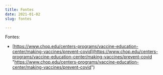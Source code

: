 ```yaml
---
title: Fontes
date: 2021-01-02
slug: fontes

---
```

Fontes:

* [https://www.chop.edu/centers-programs/vaccine-education-center/making-vaccines/prevent-covid](https://www.chop.edu/centers-programs/vaccine-education-center/making-vaccines/prevent-covid "https://www.chop.edu/centers-programs/vaccine-education-center/making-vaccines/prevent-covid")